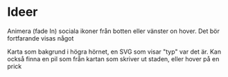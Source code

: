 # Ideer

Animera (fade In) sociala ikoner från botten eller vänster on hover.
Det bör fortfarande visas något

Karta som bakgrund i högra hörnet, en SVG som visar "typ" var det är.
Kan också finna en pil som från kartan som skriver ut staden, eller hover på en prick